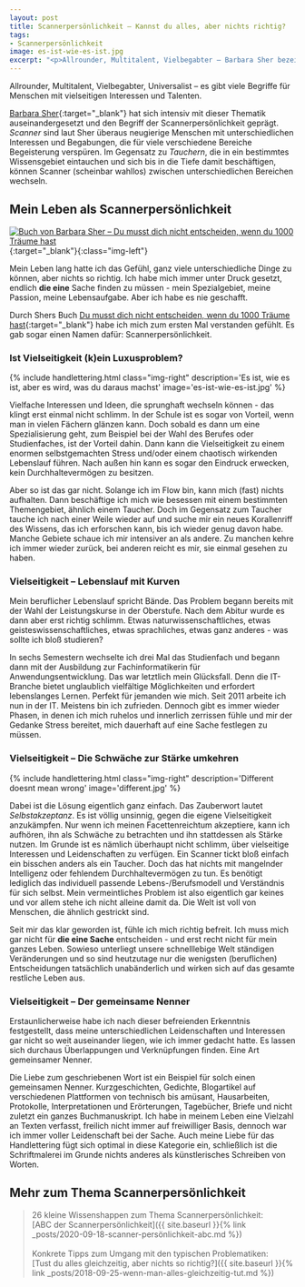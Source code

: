 ```yaml
---
layout: post
title: Scannerpersönlichkeit – Kannst du alles, aber nichts richtig?
tags:
- Scannerpersönlichkeit
image: es-ist-wie-es-ist.jpg
excerpt: "<p>Allrounder, Multitalent, Vielbegabter – Barbara Sher bezeichnet diese Menschen als Scannerpersönlichkeit. Was genau es damit auf sich hat und wie du besser mit deiner Vielseitigkeit umgehen kannst, erzähle ich dir hier.</p>"
---
```


Allrounder, Multitalent, Vielbegabter, Universalist – es gibt
viele Begriffe für Menschen mit vielseitigen Interessen und Talenten.

[Barbara Sher](http://www.barbarasher.com/about.htm){:target="\_blank"} hat sich intensiv
mit dieser Thematik auseinandergesetzt und den Begriff der
Scannerpersönlichkeit geprägt. *Scanner* sind laut Sher überaus
neugierige Menschen mit unterschiedlichen Interessen und Begabungen, die
für viele verschiedene Bereiche Begeisterung verspüren. Im Gegensatz
zu *Tauchern*, die in ein bestimmtes Wissensgebiet eintauchen und sich
bis in die Tiefe damit beschäftigen, können Scanner (scheinbar wahllos)
zwischen unterschiedlichen Bereichen wechseln.

## Mein Leben als Scannerpersönlichkeit

[![Buch von Barbara Sher – Du musst dich nicht entscheiden, wenn du 1000 Träume hast]({{site.baseurl}}/assets/img/posts/buch_barbara_sher_du_musst_dich_nicht_entscheiden_scannerpersoenlichkeit.jpg)](https://www.dtv.de/buch/barbara-sher-du-musst-dich-nicht-entscheiden-wenn-du-tausend-traeume-hast-34740/){:target="\_blank"}{:class="img-left"}

Mein Leben lang hatte ich das Gefühl, ganz viele unterschiedliche Dinge
zu können, aber nichts so richtig. Ich habe mich immer unter Druck
gesetzt, endlich **die eine** Sache finden zu müssen - mein
Spezialgebiet, meine Passion, meine Lebensaufgabe. Aber ich habe es nie
geschafft.

Durch Shers Buch [Du musst dich nicht entscheiden, wenn du 1000 Träume
hast](https://www.dtv.de/buch/barbara-sher-du-musst-dich-nicht-entscheiden-wenn-du-tausend-traeume-hast-34740/){:target="\_blank"}
habe ich mich zum ersten Mal verstanden gefühlt. Es gab sogar einen Namen dafür:
Scannerpersönlichkeit.

### Ist Vielseitigkeit (k)ein Luxusproblem?

{% include handlettering.html
  class="img-right"
  description='Es ist, wie es ist, aber es wird, was du daraus machst'
  image='es-ist-wie-es-ist.jpg'
%}

Vielfache Interessen und Ideen, die sprunghaft wechseln können - das
klingt erst einmal nicht schlimm. In der Schule ist es sogar von
Vorteil, wenn man in vielen Fächern glänzen kann. Doch sobald es dann um
eine Spezialisierung geht, zum Beispiel bei der Wahl des Berufes oder
Studienfaches, ist der Vorteil dahin. Dann kann die Vielseitigkeit
zu einem enormen selbstgemachten Stress und/oder einem chaotisch wirkenden
Lebenslauf führen. Nach außen hin kann es sogar den Eindruck erwecken,
kein Durchhaltevermögen zu besitzen.

Aber so ist das gar nicht. Solange ich im Flow bin, kann mich (fast)
nichts aufhalten. Dann beschäftige ich mich wie besessen mit einem
bestimmten Themengebiet, ähnlich einem Taucher. Doch im Gegensatz zum
Taucher tauche ich nach einer Weile wieder auf und suche mir ein neues
Korallenriff des Wissens, das ich erforschen kann, bis ich wieder genug
davon habe. Manche Gebiete schaue ich mir intensiver an als andere. Zu
manchen kehre ich immer wieder zurück, bei anderen reicht es mir, sie
einmal gesehen zu haben.

### Vielseitigkeit – Lebenslauf mit Kurven

Mein beruflicher Lebenslauf spricht Bände. Das Problem begann bereits
mit der Wahl der Leistungskurse in der Oberstufe. Nach dem Abitur wurde
es dann aber erst richtig schlimm. Etwas naturwissenschaftliches, etwas
geisteswissenschaftliches, etwas sprachliches, etwas ganz anderes - was
sollte ich bloß studieren?

In sechs Semestern wechselte ich drei Mal das Studienfach und begann dann
mit der Ausbildung zur Fachinformatikerin für Anwendungsentwicklung.
Das war letztlich mein Glücksfall. Denn die IT-Branche bietet unglaublich
vielfältige Möglichkeiten und erfordert lebenslanges Lernen. Perfekt für
jemanden wie mich. Seit 2011 arbeite ich nun in der IT. Meistens bin ich
zufrieden. Dennoch gibt es immer wieder Phasen, in denen ich mich ruhelos und
innerlich zerrissen fühle und mir der Gedanke Stress bereitet, mich dauerhaft
auf eine Sache festlegen zu müssen.

### Vielseitigkeit – Die Schwäche zur Stärke umkehren

{% include handlettering.html
  class="img-right"
  description='Different doesnt mean wrong'
  image='different.jpg'
%}

Dabei ist die Lösung eigentlich ganz einfach. Das Zauberwort lautet
*Selbstakzeptanz*. Es ist völlig unsinnig, gegen die eigene
Vielseitigkeit anzukämpfen. Nur wenn ich meinen Facettenreichtum
akzeptiere, kann ich aufhören, ihn als Schwäche zu betrachten und ihn
stattdessen als Stärke nutzen. Im Grunde ist es nämlich überhaupt nicht
schlimm, über vielseitige Interessen und Leidenschaften zu verfügen. Ein
Scanner tickt bloß einfach ein bisschen anders als ein Taucher. Doch das
hat nichts mit mangelnder Intelligenz oder fehlendem Durchhaltevermögen
zu tun. Es benötigt lediglich das individuell passende
Lebens-/Berufsmodell und Verständnis für sich selbst. Mein
vermeintliches Problem ist also eigentlich gar keines und vor allem
stehe ich nicht alleine damit da. Die Welt ist voll von Menschen, die
ähnlich gestrickt sind.

Seit mir das klar geworden ist, fühle ich mich richtig befreit. Ich muss
mich gar nicht für **die eine Sache** entscheiden - und erst recht nicht
für mein ganzes Leben. Sowieso unterliegt unsere schnelllebige Welt
ständigen Veränderungen und so sind heutzutage nur die wenigsten
(beruflichen) Entscheidungen tatsächlich unabänderlich und wirken sich
auf das gesamte restliche Leben aus.

### Vielseitigkeit – Der gemeinsame Nenner

Erstaunlicherweise habe ich nach dieser befreienden Erkenntnis
festgestellt, dass meine unterschiedlichen Leidenschaften und Interessen
gar nicht so weit auseinander liegen, wie ich immer gedacht hatte. Es
lassen sich durchaus Überlappungen und Verknüpfungen finden. Eine Art
gemeinsamer Nenner.

Die Liebe zum geschriebenen Wort ist ein Beispiel für solch einen
gemeinsamen Nenner. Kurzgeschichten, Gedichte, Blogartikel auf
verschiedenen Plattformen von technisch bis amüsant, Hausarbeiten,
Protokolle, Interpretationen und Erörterungen, Tagebücher, Briefe und
nicht zuletzt ein ganzes Buchmanuskript. Ich habe in meinem Leben eine
Vielzahl an Texten verfasst, freilich nicht immer auf freiwilliger
Basis, dennoch war ich immer voller Leidenschaft bei der Sache. Auch
meine Liebe für das Handlettering fügt sich optimal in diese Kategorie
ein, schließlich ist die Schriftmalerei im Grunde nichts anderes als
künstlerisches Schreiben von Worten.

## Mehr zum Thema Scannerpersönlichkeit

> 26 kleine Wissenshappen zum Thema Scannerpersönlichkeit:<br/>
>[ABC der Scannerpersönlichkeit]({{ site.baseurl }}{% link _posts/2020-09-18-scanner-persönlichkeit-abc.md %})<br/><br/>
> Konkrete Tipps zum Umgang mit den typischen Problematiken:<br/>
>[Tust du alles gleichzeitig, aber nichts so richtig?]({{ site.baseurl }}{% link _posts/2018-09-25-wenn-man-alles-gleichzeitig-tut.md %})
